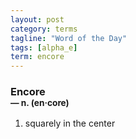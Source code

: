 ```yaml
---
layout: post
category: terms
tagline: "Word of the Day"
tags: [alpha_e]
term: encore
---
```


<h3>Encore<br/> <small>&mdash; n. (en<span>&middot;</span>core)</small></h3>
<p><ol><li>squarely in the center</li>
</ol></p>
